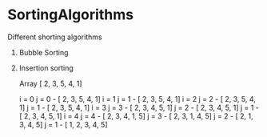 # SortingAlgorithms
Different shorting algorithms

1. Bubble Sorting 
2. Insertion sorting

	Array [ 2, 3, 5, 4, 1]

	i = 0 
		j = 0 - [ 2, 3, 5, 4, 1]
	i = 1 
		j = 1 - [ 2, 3, 5, 4, 1]
	i = 2 
		j = 2 - [ 2, 3, 5, 4, 1]
		j = 1 - [ 2, 3, 5, 4, 1]
	i = 3 
		j = 3 - [ 2, 3, 4, 5, 1]
		j = 2 - [ 2, 3, 4, 5, 1]
		j = 1 - [ 2, 3, 4, 5, 1]
	i = 4 
		j = 4 - [ 2, 3, 4, 1, 5]
		j = 3 - [ 2, 3, 1, 4, 5]
		j = 2 - [ 2, 1, 3, 4, 5]
		j = 1 - [ 1, 2, 3, 4, 5]
